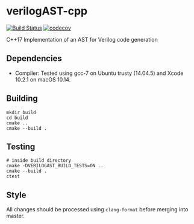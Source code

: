 # verilogAST-cpp
[![Build Status](https://travis-ci.com/leonardt/verilogAST-cpp.svg?branch=master)](https://travis-ci.com/leonardt/verilogAST-cpp)
[![codecov](https://codecov.io/gh/leonardt/verilogAST-cpp/branch/master/graph/badge.svg?token=P7tdc1K0CH)](https://codecov.io/gh/leonardt/verilogAST-cpp/)

C++17 Implementation of an AST for Verilog code generation

## Dependencies
* Compiler: Tested using gcc-7 on Ubuntu trusty (14.04.5) and Xcode 10.2.1 on macOS 10.14.

## Building
```
mkdir build
cd build
cmake ..
cmake --build .
```

## Testing
```
# inside build directory
cmake -DVERILOGAST_BUILD_TESTS=ON ..
cmake --build .
ctest
```

## Style
All changes should be processed using `clang-format` before merging into
master.
